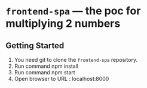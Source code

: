 # `frontend-spa` — the poc for multiplying 2 numbers

## Getting Started

1. You need git to clone the `frontend-spa` repository.
2. Run command npm install
3. Run command npm start
4. Open browser to URL : localhost:8000



